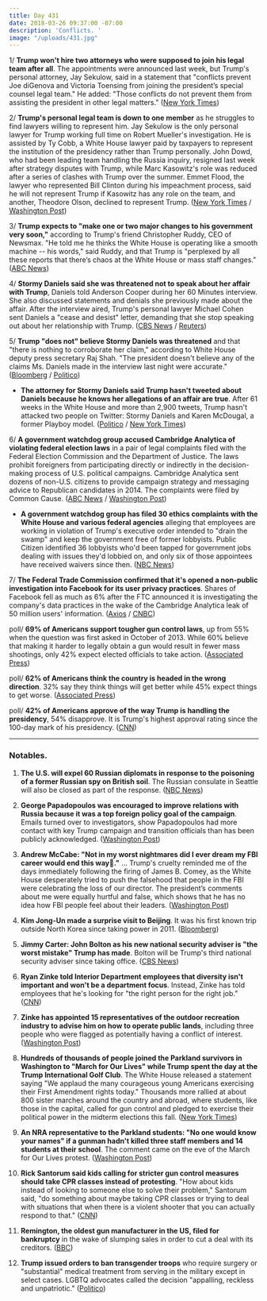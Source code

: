 ```yaml
---
title: Day 431
date: 2018-03-26 09:37:00 -07:00
description: 'Conflicts. '
image: "/uploads/431.jpg"
---
```


1/ **Trump won't hire two attorneys who were supposed to join his legal team after all**. The appointments were announced last week, but Trump's personal attorney, Jay Sekulow, said in a statement that "conflicts prevent Joe diGenova and Victoria Toensing from joining the president’s special counsel legal team." He added: "Those conflicts do not prevent them from assisting the president in other legal matters." ([New York Times](https://www.nytimes.com/2018/03/25/us/politics/trump-digenova-toensing.html))

2/ **Trump's personal legal team is down to one member** as he struggles to find lawyers willing to represent him. Jay Sekulow is the only personal lawyer for Trump working full time on Robert Mueller's investigation. He is assisted by Ty Cobb, a White House lawyer paid by taxpayers to represent the institution of the presidency rather than Trump personally. John Dowd, who had been leading team handling the Russia inquiry, resigned last week after strategy disputes with Trump, while Marc Kasowitz's role was reduced after a series of clashes with Trump over the summer. Emmet Flood, the lawyer who represented Bill Clinton during his impeachment process, said he will not represent Trump if Kasowitz has any role on the team, and another, Theodore Olson, declined to represent Trump. ([New York Times](https://www.nytimes.com/2018/03/25/us/politics/trump-lawyers-digenova.html) / [Washington Post](https://www.washingtonpost.com/politics/in-another-blow-to-trumps-efforts-to-combat-russia-probe-digenova-will-no-longer-join-legal-team/2018/03/25/8ac8c8d2-3038-11e8-94fa-32d48460b955_story.html))

3/ **Trump expects to "make one or two major changes to his government very soon,"** according to Trump's friend Christopher Ruddy, CEO of Newsmax. "He told me he thinks the White House is operating like a smooth machine -- his words," said Ruddy, and that Trump is "perplexed by all these reports that there’s chaos at the White House or mass staff changes." ([ABC News](http://abcnews.go.com/Politics/trump-make-major-government-presidents-friend/story?id=53993032))

4/ **Stormy Daniels said she was threatened not to speak about her affair with Trump**, Daniels told Anderson Cooper during her 60 Minutes interview. She also discussed statements and denials she previously made about the affair. After the interview aired, Trump's personal lawyer Michael Cohen sent Daniels a "cease and desist" letter, demanding that she stop speaking out about her relationship with Trump. ([CBS News](https://www.cbsnews.com/news/stormy-daniels-describes-her-alleged-affair-with-donald-trump-60-minutes-interview/) / [Reuters](https://www.reuters.com/article/us-usa-trump-daniels-cohen/trump-lawyer-tells-porn-star-cease-and-desist-after-interview-fox-idUSKBN1H21E2))

5/ **Trump "does not" believe Stormy Daniels was threatened** and that "there is nothing to corroborate her claim," according to White House deputy press secretary Raj Shah. "The president doesn't believe any of the claims Ms. Daniels made in the interview last night were accurate." ([Bloomberg](https://www.bloomberg.com/news/articles/2018-03-26/white-house-denies-daniels-account-of-trump-affair-and-threats) / [Politico](https://www.politico.com/story/2018/03/26/trump-stormy-daniels-threat-485284))

* **The attorney for Stormy Daniels said Trump hasn't tweeted about Daniels because he knows her allegations of an affair are true**. After 61 weeks in the White House and more than 2,900 tweets, Trump hasn't attacked two people on Twitter: Stormy Daniels and Karen McDougal, a former Playboy model. ([Politico](https://www.politico.com/story/2018/03/26/stormy-daniels-trump-tweets-484749) / [New York Times](https://www.nytimes.com/2018/03/26/us/politics/trump-silent-stormy-daniels.html))

6/ **A government watchdog group accused Cambridge Analytica of violating federal election laws** in a pair of legal complaints filed with the Federal Election Commission and the Department of Justice. The laws prohibit foreigners from participating directly or indirectly in the decision-making process of U.S. political campaigns. Cambridge Analytica sent dozens of non-U.S. citizens to provide campaign strategy and messaging advice to Republican candidates in 2014. The complaints were filed by Common Cause. ([ABC News](http://abcnews.go.com/Politics/exclusive-cambridge-analytica-accused-violating-us-election-laws/story?id=54010145) / [Washington Post](https://www.washingtonpost.com/politics/former-cambridge-analytica-workers-say-firm-sent-foreigners-to-advise-us-campaigns/2018/03/25/6a0d7d90-2fa2-11e8-911f-ca7f68bff0fc_story.html))

* **A government watchdog group has filed 30 ethics complaints with the White House and various federal agencies** alleging that employees are working in violation of Trump's executive order intended to "drain the swamp" and keep the government free of former lobbyists. Public Citizen identified 36 lobbyists who'd been tapped for government jobs dealing with issues they'd lobbied on, and only six of those appointees have received waivers since then. ([NBC News](https://www.nbcnews.com/politics/white-house/blizzard-ethics-complaints-filed-against-trump-administration-public-citizen-n859246))

7/ **The Federal Trade Commission confirmed that it's opened a non-public investigation into Facebook for its user privacy practices**. Shares of Facebook fell as much as 6% after the FTC announced it is investigating the company's data practices in the wake of the Cambridge Analytica leak of 50 million users' information. ([Axios](https://www.axios.com/facebook-under-federal-investigation-ftc-2926ae98-77fd-4c28-8ece-b0a51f95ca76.html) / [CNBC](https://www.cnbc.com/2018/03/26/ftc-confirms-facebook-data-breach-investigation.html))

poll/ **69% of Americans support tougher gun control laws**, up from 55% when the question was first asked in October of 2013. While 60% believe that making it harder to legally obtain a gun would result in fewer mass shootings, only 42% expect elected officials to take action. ([Associated Press](https://apnews.com/6bff3d106aa245d3b774868503e81289))

poll/ **62% of Americans think the country is headed in the wrong direction**. 32% say they think things will get better while 45% expect things to get worse. ([Associated Press](https://apnews.com/fa4feb272fdc4be59f1db7363ff7aaa0))

poll/ **42% of Americans approve of the way Trump is handling the presidency**, 54% disapprove. It is Trump's highest approval rating since the 100-day mark of his presidency. ([CNN](https://www.cnn.com/2018/03/26/politics/cnn-poll-trump-approval-rating-rises/index.html))

---

### Notables.

 1. **The U.S. will expel 60 Russian diplomats in response to the poisoning of a former Russian spy on British soil**. The Russian consulate in Seattle will also be closed as part of the response. ([NBC News](https://www.nbcnews.com/politics/white-house/u-s-expels-dozens-russian-diplomats-after-chemical-attack-ex-n860001))

 2. **George Papadopoulos was encouraged to improve relations with Russia because it was a top foreign policy goal of the campaign**. Emails turned over to investigators, show Papadopoulos had more contact with key Trump campaign and transition officials than has been publicly acknowledged. ([Washington Post](https://www.washingtonpost.com/politics/you-should-do-it-trump-officials-encouraged-george-papadopouloss-foreign-outreach-documents-show/2018/03/23/2dae8c8e-2d38-11e8-8688-e053ba58f1e4_story.html))

 3. **Andrew McCabe: "Not in my worst nightmares did I ever dream my FBI career would end this way."** ... Trump's cruelty reminded me of the days immediately following the firing of James B. Comey, as the White House desperately tried to push the falsehood that people in the FBI were celebrating the loss of our director. The president’s comments about me were equally hurtful and false, which shows that he has no idea how FBI people feel about their leaders. ([Washington Post](https://www.washingtonpost.com/opinions/andrew-mccabe-not-in-my-worst-nightmares-did-i-dream-my-fbi-career-would-end-this-way/2018/03/23/5ff8fd8c-2eb9-11e8-8688-e053ba58f1e4_story.html))

 4. **Kim Jong-Un made a surprise visit to Beijing**. It was his first known trip outside North Korea since taking power in 2011. ([Bloomberg](https://www.bloomberg.com/news/articles/2018-03-26/north-korean-leader-kim-jong-un-is-said-to-be-visiting-china))

 5. **Jimmy Carter: John Bolton as his new national security adviser is "the worst mistake" Trump has made**. Bolton will be Trump's third national security adviser since taking office. ([CBS News](https://www.cbsnews.com/news/jimmy-carter-trump-john-bolton-national-security-adviser-worst-mistake/))

 6. **Ryan Zinke told Interior Department employees that diversity isn't important and won't be a department focus**. Instead, Zinke has told employees that he's looking for "the right person for the right job." ([CNN](https://www.cnn.com/2018/03/26/politics/ryan-zinke-diversity/index.html))

 7. **Zinke has appointed 15 representatives of the outdoor recreation industry to advise him on how to operate public lands**, including three people who were flagged as potentially having a conflict of interest. ([Washington Post](https://www.washingtonpost.com/national/health-science/zinke-creates-new-outdoor-recreation-panel-made-up-entirely-of-industry-advisers/2018/03/26/04f3e960-2f9a-11e8-8688-e053ba58f1e4_story.html))

 8. **Hundreds of thousands of people joined the Parkland survivors in Washington to "March for Our Lives" while Trump spent the day at the Trump International Golf Club**. The White House released a statement saying "We applaud the many courageous young Americans exercising their First Amendment rights today." Thousands more rallied at about 800 sister marches around the country and abroad, where students, like those in the capital, called for gun control and pledged to exercise their political power in the midterm elections this fall. ([New York Times](https://www.nytimes.com/2018/03/24/us/politics/students-lead-huge-rallies-for-gun-control-across-the-us.html))

 9. **An NRA representative to the Parkland students: "No one would know your names" if a gunman hadn't killed three staff members and 14 students at their school**. The comment came on the eve of the March for Our Lives protest. ([Washington Post](https://www.washingtonpost.com/news/post-nation/wp/2018/03/24/nra-host-taunts-parkland-teens-no-one-would-know-your-names-if-classmates-were-still-alive/))

10. **Rick Santorum said kids calling for stricter gun control measures should take CPR classes instead of protesting**. "How about kids instead of looking to someone else to solve their problem," Santorum said, "do something about maybe taking CPR classes or trying to deal with situations that when there is a violent shooter that you can actually respond to that." ([CNN](https://www.cnn.com/2018/03/25/politics/rick-santorum-guns-cnntv/index.html))

11. **Remington, the oldest gun manufacturer in the US, filed for bankruptcy** in the wake of slumping sales in order to cut a deal with its creditors. ([BBC](http://www.bbc.com/news/world-us-canada-43540708))

12. **Trump issued orders to ban transgender troops** who require surgery or "substantial" medical treatment from serving in the military except in select cases. LGBTQ advocates called the decision "appalling, reckless and unpatriotic." ([Politico](https://www.politico.com/story/2018/03/23/trump-transgender-troops-ban-483434))